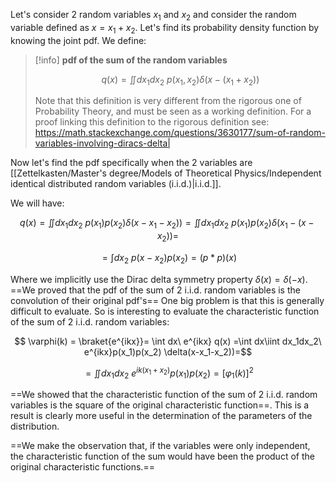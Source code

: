 Let's consider 2 random variables $x_1$ and $x_2$ and consider the random variable defined as $x=x_1+x_2$.
Let's find its probability density function by knowing the joint pdf.
We define:

>[!info] **pdf of the sum of the random variables**
>
>$$ q(x) =\iint dx_1dx_2\ p(x_1,x_2) \delta(x-(x_1+x_2))$$
>
>Note that this definition is very different from the rigorous one of Probability Theory, and must be seen as a working definition. 
>For a proof linking this definition to the rigorous definition see: https://math.stackexchange.com/questions/3630177/sum-of-random-variables-involving-diracs-delta| 

Now let's find the pdf specifically when the 2 variables are [[Zettelkasten/Master's degree/Models of Theoretical Physics/Independent identical distributed random variables (i.i.d.)|i.i.d.]].

We will have:

$$ q(x) =\iint dx_1dx_2\ p(x_1)p(x_2) \delta(x-x_1-x_2))=\iint dx_1dx_2\ p(x_1)p(x_2) \delta(x_1-(x-x_2))=$$

$$ =\int dx_2\ p(x-x_2)p(x_2) =(p *p)(x)  $$

Where we implicitly use the Dirac delta symmetry property $\delta(x)=\delta(-x)$.
==We proved that the pdf of the sum of 2 i.i.d. random variables is the convolution of their original pdf's==
One big problem is that this is generally difficult to evaluate.
So is interesting to evaluate the characteristic function of the sum of 2 i.i.d. random variables:

$$ \varphi(k) = \braket{e^{ikx}}= \int dx\ e^{ikx} q(x) =\int dx\iint dx_1dx_2\ e^{ikx}p(x_1)p(x_2) \delta(x-x_1-x_2))=$$

$$ = \iint dx_1dx_2\ e^{ik(x_1+x_2)}p(x_1)p(x_2) = [\varphi_1(k)]^2 $$

==We showed that the characteristic function of the sum of 2 i.i.d. random variables is the square of the original characteristic function==.
This is a result is clearly more useful in the determination of the parameters of the distribution.

==We make the observation that, if the variables were only independent, the characteristic function of the sum would have been the product of the original characteristic functions.==

